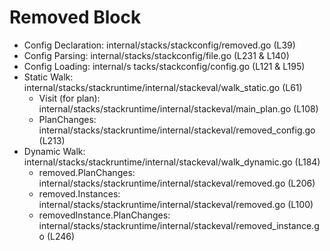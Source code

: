 # Removed Block

- Config Declaration: internal/stacks/stackconfig/removed.go (L39)
- Config Parsing: internal/stacks/stackconfig/file.go (L231 & L140)
- Config Loading: internal/s tacks/stackconfig/config.go (L121 & L195)
- Static Walk: internal/stacks/stackruntime/internal/stackeval/walk_static.go (L61)
    - Visit (for plan): internal/stacks/stackruntime/internal/stackeval/main_plan.go (L108)
    - PlanChanges: internal/stacks/stackruntime/internal/stackeval/removed_config.go (L213)
- Dynamic Walk: internal/stacks/stackruntime/internal/stackeval/walk_dynamic.go (L184)
    - removed.PlanChanges: internal/stacks/stackruntime/internal/stackeval/removed.go (L206)
    - removed.Instances: internal/stacks/stackruntime/internal/stackeval/removed.go (L100)
    - removedInstance.PlanChanges: internal/stacks/stackruntime/internal/stackeval/removed_instance.go (L246)
